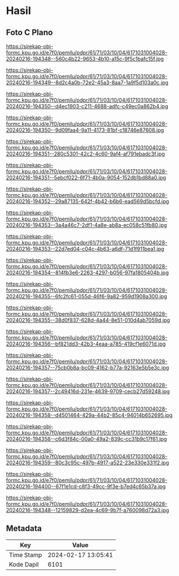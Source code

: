 # Hasil

## Foto C Plano

https://sirekap-obj-formc.kpu.go.id/e7f0/pemilu/pdpr/61/71/03/10/04/6171031004028-20240216-194348--560c4b22-9653-4b10-a15c-9f5c1bafc15f.jpg

https://sirekap-obj-formc.kpu.go.id/e7f0/pemilu/pdpr/61/71/03/10/04/6171031004028-20240216-194349--8d2c4a0b-72e2-45a3-8aa7-1a9f5d103a0c.jpg

https://sirekap-obj-formc.kpu.go.id/e7f0/pemilu/pdpr/61/71/03/10/04/6171031004028-20240216-194350--d4ec1903-c211-4688-adfc-c49ec0a862b4.jpg

https://sirekap-obj-formc.kpu.go.id/e7f0/pemilu/pdpr/61/71/03/10/04/6171031004028-20240216-194350--9d09faa4-9a11-4173-81bf-c18746e87608.jpg

https://sirekap-obj-formc.kpu.go.id/e7f0/pemilu/pdpr/61/71/03/10/04/6171031004028-20240216-194351--280c5301-42c2-4c60-9af4-af791ebadc3f.jpg

https://sirekap-obj-formc.kpu.go.id/e7f0/pemilu/pdpr/61/71/03/10/04/6171031004028-20240216-194351--5ebcf022-6f71-4b0a-9054-152db1bd88a0.jpg

https://sirekap-obj-formc.kpu.go.id/e7f0/pemilu/pdpr/61/71/03/10/04/6171031004028-20240216-194352--29a87135-642f-4b42-b6b6-ead569d5bcfd.jpg

https://sirekap-obj-formc.kpu.go.id/e7f0/pemilu/pdpr/61/71/03/10/04/6171031004028-20240216-194353--3a4a46c7-2df1-4a8e-ab8a-ec058c51fb80.jpg

https://sirekap-obj-formc.kpu.go.id/e7f0/pemilu/pdpr/61/71/03/10/04/6171031004028-20240216-194353--22d7ed04-c04c-4b63-a6df-71d1f911bea1.jpg

https://sirekap-obj-formc.kpu.go.id/e7f0/pemilu/pdpr/61/71/03/10/04/6171031004028-20240216-194354--814fb3e6-2263-4297-b056-97fa1805404b.jpg

https://sirekap-obj-formc.kpu.go.id/e7f0/pemilu/pdpr/61/71/03/10/04/6171031004028-20240216-194355--6fc2fc61-055d-46f6-9a82-959d1908a300.jpg

https://sirekap-obj-formc.kpu.go.id/e7f0/pemilu/pdpr/61/71/03/10/04/6171031004028-20240216-194355--38d0f837-628d-4a44-8e51-010d4ab7059d.jpg

https://sirekap-obj-formc.kpu.go.id/e7f0/pemilu/pdpr/61/71/03/10/04/6171031004028-20240216-194356--bf821dd3-42b3-4eaa-a785-419cf1e6071d.jpg

https://sirekap-obj-formc.kpu.go.id/e7f0/pemilu/pdpr/61/71/03/10/04/6171031004028-20240216-194357--75cb0b8a-bc09-4162-b77a-92163e5b5e3c.jpg

https://sirekap-obj-formc.kpu.go.id/e7f0/pemilu/pdpr/61/71/03/10/04/6171031004028-20240216-194357--2c49416d-231e-4639-9709-cecb27d59248.jpg

https://sirekap-obj-formc.kpu.go.id/e7f0/pemilu/pdpr/61/71/03/10/04/6171031004028-20240216-194358--d4501464-429a-44b2-85c4-94014b652695.jpg

https://sirekap-obj-formc.kpu.go.id/e7f0/pemilu/pdpr/61/71/03/10/04/6171031004028-20240216-194358--c6d3f84c-00a0-49a2-839c-cc31b9c17f61.jpg

https://sirekap-obj-formc.kpu.go.id/e7f0/pemilu/pdpr/61/71/03/10/04/6171031004028-20240216-194359--80c3c95c-497b-4917-a522-23e330e331f2.jpg

https://sirekap-obj-formc.kpu.go.id/e7f0/pemilu/pdpr/61/71/03/10/04/6171031004028-20240216-194400--67f1e1cd-c8f3-49cc-9f3e-b7ed4c65b37a.jpg

https://sirekap-obj-formc.kpu.go.id/e7f0/pemilu/pdpr/61/71/03/10/04/6171031004028-20240216-194348--12159829-d2ea-4c69-9b7f-a760098d72a3.jpg


## Metadata

| Key        | Value               |
| ---------- | ------------------- |
| Time Stamp | 2024-02-17 13:05:41 |
| Kode Dapil | 6101                |



